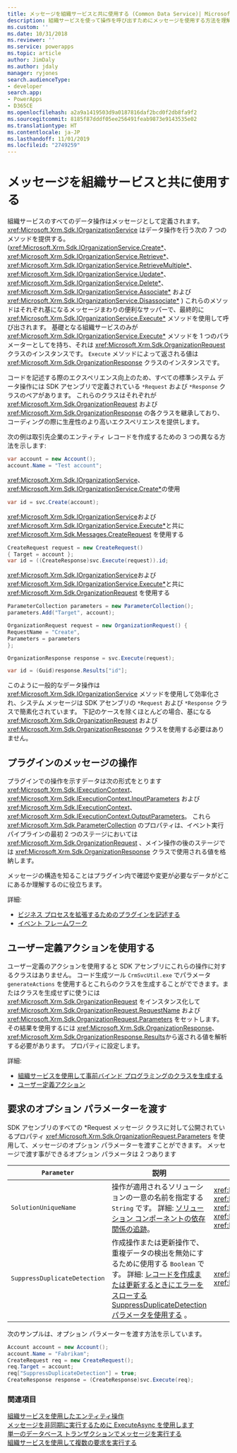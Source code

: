 ```yaml
---
title: メッセージを組織サービスと共に使用する (Common Data Service)| Microsoft Docs
description: 組織サービスを使って操作を呼び出すためにメッセージを使用する方法を理解します。
ms.custom: ''
ms.date: 10/31/2018
ms.reviewer: ''
ms.service: powerapps
ms.topic: article
author: JimDaly
ms.author: jdaly
manager: ryjones
search.audienceType:
- developer
search.app:
- PowerApps
- D365CE
ms.openlocfilehash: a2a9a1419503d9a0187816daf2bcd0f2db8fa9f2
ms.sourcegitcommit: 8185f87dddf05ee256491feab9873e9143535e02
ms.translationtype: HT
ms.contentlocale: ja-JP
ms.lasthandoff: 11/01/2019
ms.locfileid: "2749259"
---
```

# <a name="use-messages-with-the-organization-service"></a>メッセージを組織サービスと共に使用する

組織サービスのすべてのデータ操作はメッセージとして定義されます。 <xref:Microsoft.Xrm.Sdk.IOrganizationService> はデータ操作を行う次の 7 つのメソッドを提供する。 (<xref:Microsoft.Xrm.Sdk.IOrganizationService.Create*>、 <xref:Microsoft.Xrm.Sdk.IOrganizationService.Retrieve*>、 <xref:Microsoft.Xrm.Sdk.IOrganizationService.RetrieveMultiple*>、 <xref:Microsoft.Xrm.Sdk.IOrganizationService.Update*>、 <xref:Microsoft.Xrm.Sdk.IOrganizationService.Delete*>、 <xref:Microsoft.Xrm.Sdk.IOrganizationService.Associate*> および <xref:Microsoft.Xrm.Sdk.IOrganizationService.Disassociate*> ) これらのメソッドはそれぞれ基になるメッセージまわりの便利なサッパーで、最終的に <xref:Microsoft.Xrm.Sdk.IOrganizationService.Execute*> メソッドを使用して呼び出されます。 基礎となる組織サービスのみが <xref:Microsoft.Xrm.Sdk.IOrganizationService.Execute*> メソッドを 1 つのパラメーターとしてを持ち、それは <xref:Microsoft.Xrm.Sdk.OrganizationRequest> クラスのインスタンスです。 `Execute` メソッドによって返される値は <xref:Microsoft.Xrm.Sdk.OrganizationResponse> クラスのインスタンスです。

コードを記述する際のエクスペリエンス向上のため、すべての標準システム データ操作には SDK アセンブリで定義されている `*Request` および `*Response` クラスのペアがあります。 これらのクラスはそれぞれが <xref:Microsoft.Xrm.Sdk.OrganizationRequest> および <xref:Microsoft.Xrm.Sdk.OrganizationResponse> の各クラスを継承しており、コーディングの際に生産性のより高いエクスペリエンスを提供します。

次の例は取引先企業のエンティティ レコードを作成するための 3 つの異なる方法を示します:

```csharp
var account = new Account();
account.Name = "Test account";
```

<xref:Microsoft.Xrm.Sdk.IOrganizationService>、<xref:Microsoft.Xrm.Sdk.IOrganizationService.Create*>の使用

```csharp
var id = svc.Create(account);
```

<xref:Microsoft.Xrm.Sdk.IOrganizationService>および<xref:Microsoft.Xrm.Sdk.IOrganizationService.Execute*>と共に <xref:Microsoft.Xrm.Sdk.Messages.CreateRequest> を使用する

```csharp
CreateRequest request = new CreateRequest()
{ Target = account };
var id = ((CreateResponse)svc.Execute(request)).id;
```

<xref:Microsoft.Xrm.Sdk.IOrganizationService>および<xref:Microsoft.Xrm.Sdk.IOrganizationService.Execute*>と共に <xref:Microsoft.Xrm.Sdk.OrganizationRequest> を使用する

```csharp
ParameterCollection parameters = new ParameterCollection();
parameters.Add("Target", account);

OrganizationRequest request = new OrganizationRequest() {
RequestName = "Create",
Parameters = parameters
};

OrganizationResponse response = svc.Execute(request);

var id = (Guid)response.Results["id"];
```

このように一般的なデータ操作は <xref:Microsoft.Xrm.Sdk.IOrganizationService> メソッドを使用して効率化され、システム メッセージは SDK アセンブリの `*Request` および `*Response` クラスで簡素化されています。 下記のケースを除くほとんどの場合、基になる <xref:Microsoft.Xrm.Sdk.OrganizationRequest> および <xref:Microsoft.Xrm.Sdk.OrganizationResponse> クラスを使用する必要はありません。

## <a name="working-with-messages-in-plug-ins"></a>プラグインのメッセージの操作

プラグインでの操作を示すデータは次の形式をとります <xref:Microsoft.Xrm.Sdk.IExecutionContext>、<xref:Microsoft.Xrm.Sdk.IExecutionContext.InputParameters> および <xref:Microsoft.Xrm.Sdk.IExecutionContext>、<xref:Microsoft.Xrm.Sdk.IExecutionContext.OutputParameters>。 これら <xref:Microsoft.Xrm.Sdk.ParameterCollection> のプロパティは、イベント実行パイプラインの最初 2 つのステージにおいては <xref:Microsoft.Xrm.Sdk.OrganizationRequest> 、メイン操作の後のステージでは <xref:Microsoft.Xrm.Sdk.OrganizationResponse> クラスで使用される値を格納します。

メッセージの構造を知ることはプラグイン内で確認や変更が必要なデータがどこにあるか理解するのに役立ちます。

詳細: 

- [ビジネス プロセスを拡張するためのプラグインを記述する](../plug-ins.md)
- [イベント フレームワーク](../event-framework.md)

## <a name="using-custom-actions"></a>ユーザー定義アクションを使用する

ユーザー定義のアクションを使用すると SDK アセンブリにこれらの操作に対するクラスはありません。 コード生成ツール `CrmSvcUtil.exe` でパラメータ `generateActions` を使用するとこれらのクラスを生成することがでできます。またはクラスを生成せずに使うには <xref:Microsoft.Xrm.Sdk.OrganizationRequest> をインスタンス化して <xref:Microsoft.Xrm.Sdk.OrganizationRequest.RequestName> および <xref:Microsoft.Xrm.Sdk.OrganizationRequest.Parameters> をセットします。 その結果を使用するには <xref:Microsoft.Xrm.Sdk.OrganizationResponse>、<xref:Microsoft.Xrm.Sdk.OrganizationResponse.Results>から返される値を解析する必要があります。 プロパティに設定します。

詳細: 

- [組織サービスを使用して事前バインド プログラミングのクラスを生成する](generate-early-bound-classes.md)
- [ユーザー定義アクション](../custom-actions.md)

## <a name="passing-optional-parameters-with-a-request"></a>要求のオプション パラメーターを渡す

SDK アセンブリのすべての *Request メッセージ クラスに対して公開されているプロパティ <xref:Microsoft.Xrm.Sdk.OrganizationRequest.Parameters> を使用して、メッセージのオプション パラメーターを渡すことができます。 メッセージで渡す事ができるオプション パラメータは 2 つあります

|`Parameter`|説明|[メッセージ]|  
|-----------------|-----------------|--------------|  
|`SolutionUniqueName`|操作が適用されるソリューションの一意の名前を指定する `String` です。 詳細: [ソリューション コンポーネントの依存関係の追跡](../dependency-tracking-solution-components.md)。|<xref:Microsoft.Crm.Sdk.Messages.AddPrivilegesRoleRequest> <br /> <xref:Microsoft.Xrm.Sdk.Messages.CreateRequest> <br /> <xref:Microsoft.Xrm.Sdk.Messages.DeleteRequest> <br /> <xref:Microsoft.Crm.Sdk.Messages.MakeAvailableToOrganizationTemplateRequest> <br /> <xref:Microsoft.Xrm.Sdk.Messages.UpdateRequest>|  
|`SuppressDuplicateDetection`|作成操作または更新操作で、重複データの検出を無効にするために使用する `Boolean` です。 詳細: [レコードを作成または更新するときにエラーをスローする SuppressDuplicateDetection パラメータを使用する](detect-duplicate-data.md#use-suppressduplicatedetection-parameter-to-throw-errors-when-you-create-or-update-record) 。|<xref:Microsoft.Xrm.Sdk.Messages.CreateRequest> <br /> <xref:Microsoft.Xrm.Sdk.Messages.UpdateRequest>|  
  
 次のサンプルは、オプション パラメーターを渡す方法を示しています。  
  
```csharp  
Account account = new Account();  
account.Name = "Fabrikam";  
CreateRequest req = new CreateRequest();  
req.Target = account;  
req["SuppressDuplicateDetection"] = true;  
CreateResponse response = (CreateResponse)svc.Execute(req);  
```  

### <a name="see-also"></a>関連項目

[組織サービスを使用したエンティティ操作](entity-operations.md)<br />
[メッセージを非同期に実行するために ExecuteAsync を使用します](use-executeAsync.md)<br />
[単一のデータベース トランザクションでメッセージを実行する](use-executetransaction.md)<br />
[組織サービスを使用して複数の要求を実行する](execute-multiple-requests.md)



